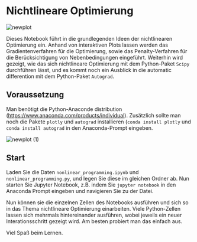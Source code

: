 # Nichtlineare Optimierung



![newplot](https://user-images.githubusercontent.com/60978072/150697749-3bf39092-d7b7-4ff3-8c2b-a50b096422bb.png)

Dieses Notebook führt in die grundlegenden Ideen der nichtlinearen Optimierung ein. Anhand von interaktiven Plots lassen werden das Gradientenverfahren für die Optimierung, sowie das Penalty-Verfahren für die Berücksichtigung von Nebenbedingungen eingeführt. 
Weiterhin wird gezeigt, wie das sich nichtlineare Optimierung mit dem Python-Paket `Scipy` durchführen lässt, und es kommt noch ein Ausblick in die automatic differention mit dem Python-Paket `Autograd`.

## Voraussetzung

Man benötigt die Python-Anaconde distribution (https://www.anaconda.com/products/individual). Zusätzlich sollte man noch die Pakete `plotly` und `autograd` installieren (`conda install plotly` und `conda install autograd` in den Anaconda-Prompt eingeben.

![newplot (1)](https://user-images.githubusercontent.com/60978072/150698083-237ed06e-2020-4e94-80a3-e9b2fe2b95f3.png)

## Start

Laden Sie die Daten `nonlinear_programming.ipynb` und `nonlinear_programming.py`, und legen Sie diese im gleichen Ordner ab. Nun starten Sie Jupyter Notebook, z.B. indem Sie `jupyter notebook` in den Anaconda Prompt eingeben und navigieren Sie zu der Datei.

Nun können sie die einzelnen Zellen des Notebooks ausführen und sich so in das Thema nichtlineare Optimierung einarbeiten. Viele Python-Zellen lassen sich mehrmals hintereinander ausführen, wobei jeweils ein neuer Interationsschritt gezeigt wird. Am besten probiert man das einfach aus.

Viel Spaß beim Lernen.
